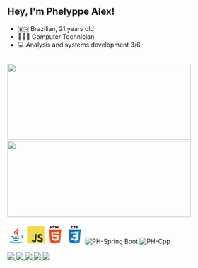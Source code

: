 ## Hey, I'm Phelyppe Alex!

- 🇧🇷 Brazilian, 21 years old
- 👨🏾‍🎓 Computer Technician
- :computer: Analysis and systems development 3/6

##

<div style='display: inline-block'>
  <a href="https://github.com/phelyppealex/">
    <img height='172' width='415' src="https://github-readme-stats.vercel.app/api/top-langs/?username=phelyppealex&theme=dark&layout=compact&hide_border=true" style="max-width: 100%">
    <img height='172' width='415' src="https://github-readme-stats.vercel.app/api?username=phelyppealex&theme=dark&show_icons=true&hide_border=true" style="max-width: 100%">
  </a>
</div>

<div style='display: inline-block'><br>
  <img alt="PH-Java" src="https://raw.githubusercontent.com/devicons/devicon/master/icons/java/java-original.svg" width="40" heigth="40">
  <img alt="PH-JS" src="https://raw.githubusercontent.com/devicons/devicon/master/icons/javascript/javascript-original.svg" width="40" heigth="40">
  <img alt="PH-HTML" src="https://raw.githubusercontent.com/devicons/devicon/master/icons/html5/html5-original-wordmark.svg" width="40" heigth="40">
  <img alt="PH-CSS" src="https://raw.githubusercontent.com/devicons/devicon/master/icons/css3/css3-original-wordmark.svg" width="40" heigth="40">
  <img alt="PH-Spring Boot" src="https://cdn.jsdelivr.net/gh/devicons/devicon/icons/spring/spring-original.svg" width="40" heigth="40">
  <img alt="PH-Cpp" src="https://cdn.jsdelivr.net/gh/devicons/devicon/icons/cplusplus/cplusplus-original.svg" width="40" heigth="40">
</div>

<div><br>
  <a href="mailto:phelyppesilva@gmail.com?Subject=Título%20da%20mensagem">
    <img src="https://img.shields.io/badge/Gmail-D14836?style=for-the-badge&logo=gmail&logoColor=white">
  </a>
  <a href="https://www.instagram.com/phelyppealex/">
    <img src="https://img.shields.io/badge/Instagram-E4405F?style=for-the-badge&logo=instagram&logoColor=white">
  </a>
  <a href="https://api.whatsapp.com/send?phone=5584994100804&text=Oi">
    <img src="https://img.shields.io/badge/WhatsApp-25D366?style=for-the-badge&logo=whatsapp&logoColor=white">
  </a>
  <a href="https://www.facebook.com/phelyppe.alex/">
    <img src="https://img.shields.io/badge/Facebook-1877F2?style=for-the-badge&logo=facebook&logoColor=white">
  </a>
  <a href="https://www.linkedin.com/in/phelyppe-silva-5a8624160/">
    <img src="https://img.shields.io/badge/LinkedIn-0077B5?style=for-the-badge&logo=linkedin&logoColor=white">
  </a>
</div>

<!--
**phelyppealex/phelyppealex** is a ✨ _special_ ✨ repository because its `README.md` (this file) appears on your GitHub profile.

Here are some ideas to get you started:

- 🔭 I’m currently working on ...
- 🌱 I’m currently learning ...
- 👯 I’m looking to collaborate on ...
- 🤔 I’m looking for help with ...
- 💬 Ask me about ...
- 📫 How to reach me: ...
- 😄 Pronouns: ...
- ⚡ Fun fact: ...
-->
